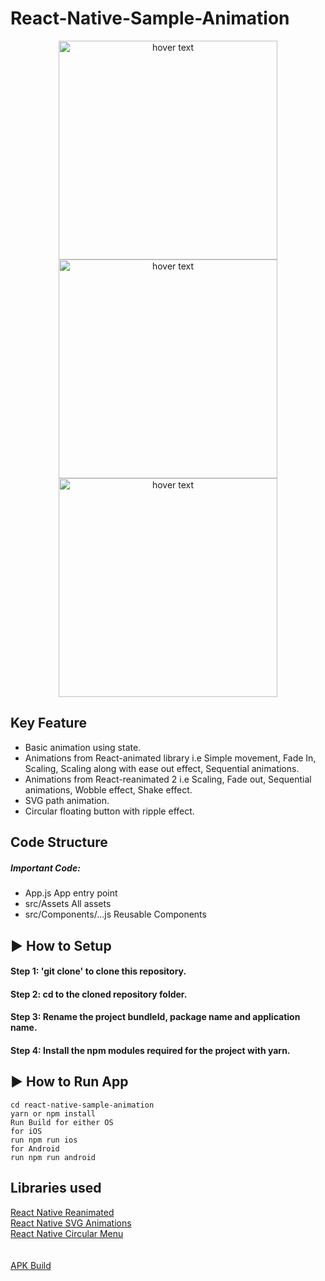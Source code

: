 # React-Native-Sample-Animation
<p align="center">
  <img src="https://user-images.githubusercontent.com/88474289/137124902-ac852ecd-a061-4893-a20b-47f5355d3e42.gif" width="350" title="hover text">
  <img src="https://user-images.githubusercontent.com/88474289/137124870-03310ccd-aca0-43b7-a763-3baab3b5c62a.gif" width="350" title="hover text">
  <img src="https://user-images.githubusercontent.com/88474289/137124888-de0c4eea-1b56-4b0d-b7e5-30cccd2751a4.gif" width="350" title="hover text">
</p>


## Key Feature
 * Basic animation using state.
 * Animations from React-animated library i.e Simple movement, Fade In, Scaling, Scaling along with ease out effect, Sequential animations.
 * Animations from React-reanimated 2 i.e Scaling, Fade out, Sequential animations, Wobble effect, Shake effect.
 * SVG path animation.
 * Circular floating button with ripple effect.

## Code Structure
##### Important Code:
* App.js App entry point 
* src/Assets All assets
* src/Components/...js Reusable Components

## ▶ How to Setup

#### Step 1: 'git clone' to clone this repository.

#### Step 2: cd to the cloned repository folder.

#### Step 3: Rename the project bundleId, package name and application name.

#### Step 4: Install the npm modules required for the project with yarn.

## ▶ How to Run App

```
cd react-native-sample-animation
yarn or npm install
Run Build for either OS
for iOS
run npm run ios
for Android
run npm run android

```
## Libraries used
 [React Native Reanimated](https://github.com/software-mansion/react-native-reanimated) </br>
 [React Native SVG Animations](https://github.com/73R3WY/react-native-svg-animations) </br>
 [React Native Circular Menu](https://github.com/geremih/react-native-circular-action-menu) </br>
 </br>
 </br>
 [APK Build](https://drive.google.com/file/d/1QGC5MHh6p8RJvUkWBJnjSVnlzC1aB72l/view?usp=sharing)
